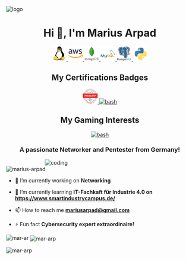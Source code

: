 ![logo](https://github.com/mar-arp/marius-arpad/blob/main/The%20future.png)
<h1 align="center">Hi 👋, I'm Marius Arpad</h1>

<p align="center"><a href="https://www.linux.org/" target="_blank" rel="noreferrer"> <img src="https://raw.githubusercontent.com/devicons/devicon/master/icons/linux/linux-original.svg" alt="linux" width="40" height="40"/> </a> <a href="https://aws.amazon.com" target="_blank" rel="noreferrer"> <img src="https://raw.githubusercontent.com/devicons/devicon/master/icons/amazonwebservices/amazonwebservices-original-wordmark.svg" alt="aws" width="40" height="40"/> </a>  </a> <a href="https://www.mongodb.com/" target="_blank" rel="noreferrer"> <img src="https://raw.githubusercontent.com/devicons/devicon/master/icons/mongodb/mongodb-original-wordmark.svg" alt="mongodb" width="40" height="40"/> </a> <a href="https://www.mysql.com/" target="_blank" rel="noreferrer"> <img src="https://raw.githubusercontent.com/devicons/devicon/master/icons/mysql/mysql-original-wordmark.svg" alt="mysql" width="40" height="40"/> </a> <a href="https://www.postgresql.org" target="_blank" rel="noreferrer"> <img src="https://raw.githubusercontent.com/devicons/devicon/master/icons/postgresql/postgresql-original-wordmark.svg" alt="postgresql" width="40" height="40"/> </a> <a href="https://www.python.org" target="_blank" rel="noreferrer"> <img src="https://raw.githubusercontent.com/devicons/devicon/master/icons/python/python-original.svg" alt="python" width="40" height="40"/> </a> </p>
<h2 align="center">My Certifications Badges</h1>
<p align="center"><a href="(https://comptia.org)" target="_blank" rel="noreferrer"> <img src="https://github.com/emsh93/emsh93/blob/main/NetworkPlus%20Logo%20Certified%20CE.png" alt="bash" width="40" height="40"/> </a> <a href="(https://www.siemens.com/global/en.html)" target="_blank" rel="noreferrer"> <img src="https://images.credly.com/images/19bfec66-2453-4e67-be25-eea175ad1130/38b3474b30521af47cf66d0e8f130cdc.png" alt="bash" width="40" height="40"/> </a></p>
<h2 align="center">My Gaming Interests</h1>
<p align="center"><a href="https://www.ageofempires.com/" target="_blank" rel="noreferrer"> <img src="https://www.pngitem.com/pimgs/m/675-6755480_age-of-empires-series-wiki-age-of-empires.png" alt="bash" width="40" height="40"/> </a></p>


<h3 align="center">A passionate Networker and Pentester from Germany!</h3>


<img align="right" alt="coding" width="400" src="https://media0.giphy.com/media/qgQUggAC3Pfv687qPC/giphy.gif">



<p align="left"> <img src="https://komarev.com/ghpvc/?username=marius-arpad&label=Profile%20views&color=0e75b6&style=flat" alt="marius-arpad" /> </p>



- 🔭 I’m currently working on **Networking**


- 🌱 I’m currently learning **IT-Fachkaft für Industrie 4.0 on https://www.smartindustrycampus.de/**


- 📫 How to reach me **mariusarpad@gmail.com**


- ⚡ Fun fact **Cybersecurity expert extraordinaire!**



<p><img align="left" src="https://github-readme-stats.vercel.app/api/top-langs?username=mar-arp&show_icons=true&locale=en&layout=compact" alt="mar-ar" /></p>

<p>&nbsp;<img align="center" src="https://github-readme-stats.vercel.app/api?username=mar-arp&show_icons=true&locale=en" alt="mar-arp" /></p>

<p><img align="center" src="https://github-readme-streak-stats.herokuapp.com/?user=mar-arp&" alt="mar-arp" /></p>
